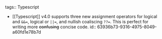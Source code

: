 tags:: Typescript

- [[Typescript]] v4.0 supports three new assignment operators  for logical and `&&=`, logical or `||=`, and nullish coaliscing `??=`. This is perfect for writing more ~~confusing~~ concise code.
  id:: 63936b73-9316-4975-8049-a60fd1e78b7d
